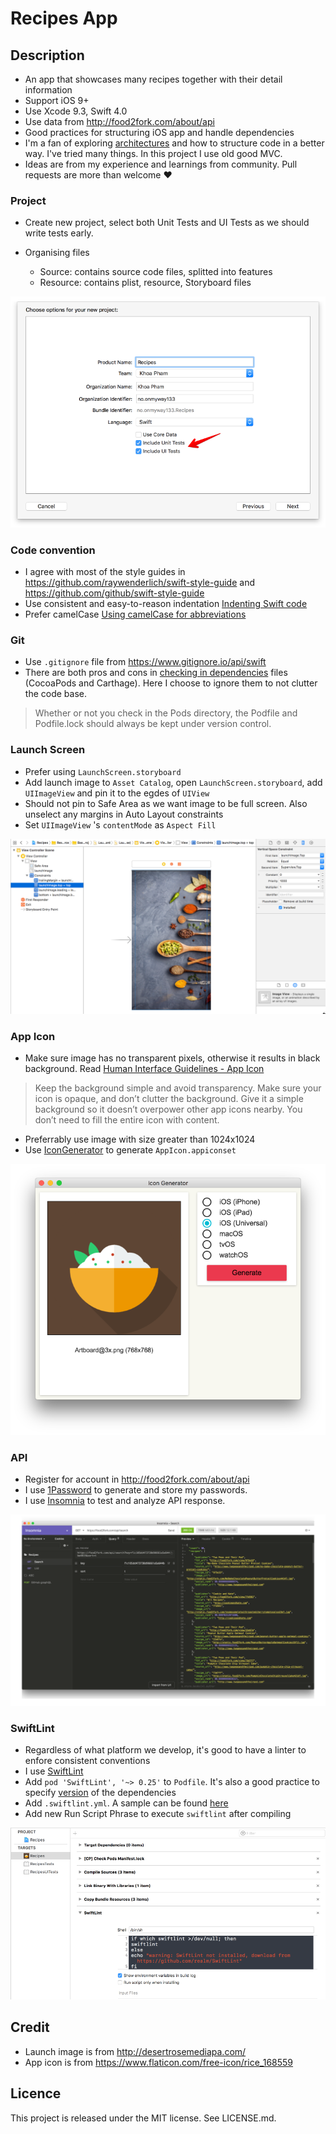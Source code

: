 Recipes App
==

## Description

- An app that showcases many recipes together with their detail information
- Support iOS 9+
- Use Xcode 9.3, Swift 4.0
- Use data from http://food2fork.com/about/api
- Good practices for structuring iOS app and handle dependencies
- I'm a fan of exploring [architectures](https://github.com/onmyway133/fantastic-ios-architecture) and how to structure code in a better way. I've tried many things. In this project I use old good MVC.
- Ideas are from my experience and learnings from community. Pull requests are more than welcome ❤️

### Project

- Create new project, select both Unit Tests and UI Tests as we should write tests early.
- Organising files

  - Source: contains source code files, splitted into features
  - Resource: contains plist, resource, Storyboard files

![](Screenshots/Project.png)

### Code convention

- I agree with most of the style guides in https://github.com/raywenderlich/swift-style-guide and https://github.com/github/swift-style-guide
- Use consistent and easy-to-reason indentation [Indenting Swift code](https://github.com/onmyway133/blog/issues/93)
- Prefer camelCase [Using camelCase for abbreviations](https://github.com/onmyway133/blog/issues/147)

### Git

- Use `.gitignore` file from https://www.gitignore.io/api/swift
- There are both pros and cons in [checking in dependencies](https://guides.cocoapods.org/using/using-cocoapods#should-i-check-the-pods-directory-into-source-control) files (CocoaPods and Carthage). Here I choose to ignore them to not clutter the code base.

> Whether or not you check in the Pods directory, the Podfile and Podfile.lock should always be kept under version control.

### Launch Screen

- Prefer using `LaunchScreen.storyboard`
- Add launch image to `Asset Catalog`, open `LaunchScreen.storyboard`, add `UIImageView` and pin it to the egdes of `UIView`
- Should not pin to Safe Area as we want image to be full screen. Also unselect any margins in Auto Layout constraints
- Set `UIImageView` 's `contentMode` as `Aspect Fill`

![](Screenshots/LaunchScreen.png)

### App Icon

- Make sure image has no transparent pixels, otherwise it results in black background. Read [
Human Interface Guidelines - App Icon](https://developer.apple.com/ios/human-interface-guidelines/icons-and-images/app-icon/)

> Keep the background simple and avoid transparency. Make sure your icon is opaque, and don’t clutter the background. Give it a simple background so it doesn’t overpower other app icons nearby. You don’t need to fill the entire icon with content.

- Preferrably use image with size greater than 1024x1024
- Use [IconGenerator](https://github.com/onmyway133/IconGenerator) to generate `AppIcon.appiconset`

![](Screenshots/AppIcon.png)

### API

- Register for account in http://food2fork.com/about/api
- I use [1Password](https://1password.com/) to generate and store my passwords.
- I use [Insomnia](https://github.com/getinsomnia/insomnia) to test and analyze API response.

![](Screenshots/Insomnia.png)

### SwiftLint

- Regardless of what platform we develop, it's good to have a linter to enfore consistent conventions
- I use [SwiftLint](https://github.com/realm/SwiftLint)
- Add `pod 'SwiftLint', '~> 0.25'` to `Podfile`. It's also a good practice to specify [version](https://guides.cocoapods.org/syntax/podfile.html#pod) of the dependencies
- Add `.swiftlint.yml`. A sample can be found [here](https://github.com/realm/SwiftLint/blob/master/.swiftlint.yml)
- Add new Run Script Phrase to execute `swiftlint` after compiling

![](Screenshots/SwiftLint.png)

## Credit

- Launch image is from http://desertrosemediapa.com/
- App icon is from https://www.flaticon.com/free-icon/rice_168559

## Licence

This project is released under the MIT license. See LICENSE.md.
